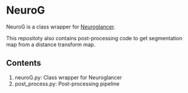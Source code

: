 # NeuroG

NeuroG is a class wrapper for [Neuroglancer](https://github.com/google/neuroglancer).

This repositoty also contains post-processing code to get segmentation map from a distance transform map. 

## Contents

1. neuroG.py: Class wrapper for Neuroglancer
2. post_process.py: Post-processing pipeline

